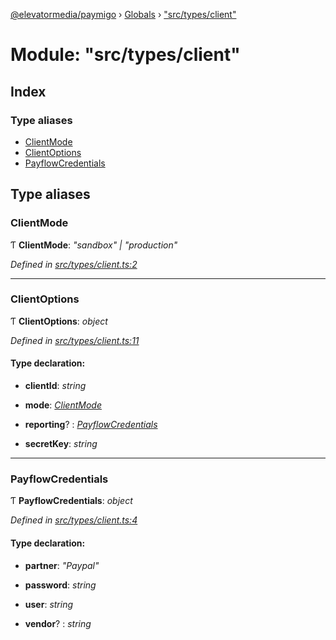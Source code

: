 [@elevatormedia/paymigo](../README.md) › [Globals](../globals.md) › ["src/types/client"](_src_types_client_.md)

# Module: "src/types/client"

## Index

### Type aliases

-   [ClientMode](_src_types_client_.md#clientmode)
-   [ClientOptions](_src_types_client_.md#clientoptions)
-   [PayflowCredentials](_src_types_client_.md#payflowcredentials)

## Type aliases

### ClientMode

Ƭ **ClientMode**: _"sandbox" | "production"_

_Defined in [src/types/client.ts:2](https://github.com/ELEVATORmedia/paymigo/blob/0314afc/src/types/client.ts#L2)_

---

### ClientOptions

Ƭ **ClientOptions**: _object_

_Defined in [src/types/client.ts:11](https://github.com/ELEVATORmedia/paymigo/blob/0314afc/src/types/client.ts#L11)_

#### Type declaration:

-   **clientId**: _string_

-   **mode**: _[ClientMode](_src_types_client_.md#clientmode)_

-   **reporting**? : _[PayflowCredentials](_src_types_client_.md#payflowcredentials)_

-   **secretKey**: _string_

---

### PayflowCredentials

Ƭ **PayflowCredentials**: _object_

_Defined in [src/types/client.ts:4](https://github.com/ELEVATORmedia/paymigo/blob/0314afc/src/types/client.ts#L4)_

#### Type declaration:

-   **partner**: _"Paypal"_

-   **password**: _string_

-   **user**: _string_

-   **vendor**? : _string_
